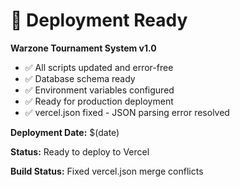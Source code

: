 # 🚀 Deployment Ready

**Warzone Tournament System v1.0**

- ✅ All scripts updated and error-free
- ✅ Database schema ready
- ✅ Environment variables configured
- ✅ Ready for production deployment
- ✅ vercel.json fixed - JSON parsing error resolved

**Deployment Date:** $(date)

**Status:** Ready to deploy to Vercel

**Build Status:** Fixed vercel.json merge conflicts
